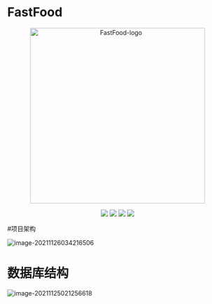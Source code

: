 # FastFood
<p align="center">
	<img src="https://wang-blog.oss-cn-beijing.aliyuncs.com/img/FastFood-logo.png" alt="FastFood-logo" width="400" height="400" />
</p>
<p align="center">
	<img src="https://img.shields.io/badge/JDK-1.8+-orange">
	<img src="https://img.shields.io/badge/SpringBoot-2.2.2.RELEASE-brightgreen">
	<img src="https://img.shields.io/badge/SpringCloud-Hoxton.SR1-red">
	<img src="https://img.shields.io/badge/license-MIT-blue">
</p>
#项目架构

![image-20211126034216506](https://wang-blog.oss-cn-beijing.aliyuncs.com/img/image-20211126034216506.png)
# 数据库结构
![image-20211125021256618](https://wang-blog.oss-cn-beijing.aliyuncs.com/img/image-20211125021256618.png)
